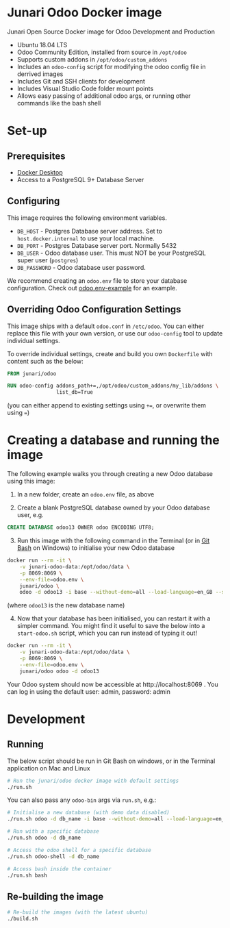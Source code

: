 # Junari Odoo Docker image

Junari Open Source Docker image for Odoo Development and Production

* Ubuntu 18.04 LTS
* Odoo Community Edition, installed from source in `/opt/odoo`
* Supports custom addons in `/opt/odoo/custom_addons`
* Includes an `odoo-config` script for modifying the odoo config file in derrived images
* Includes Git and SSH clients for development
* Includes Visual Studio Code folder mount points
* Allows easy passing of additional odoo args, or running other commands like the bash shell

# Set-up

## Prerequisites

* [Docker Desktop](https://www.docker.com/products/docker-desktop)
* Access to a PostgreSQL 9+ Database Server

## Configuring

This image requires the following environment variables.

* `DB_HOST` - Postgres Database server address. Set to `host.docker.internal` to use your local machine.
* `DB_PORT` - Postgres Database server port. Normally 5432
* `DB_USER` - Odoo database user. This must NOT be your PostgreSQL super user (`postgres`)
* `DB_PASSWORD` - Odoo database user password.

We recommend creating an `odoo.env` file to store your database configuration. Check out
[odoo.env-example](https://github.com/junariltd/junari-odoo-docker/blob/master/odoo.env-example)
for an example.

## Overriding Odoo Configuration Settings

This image ships with a default `odoo.conf` in `/etc/odoo`. You can either replace this file with
your own version, or use our `odoo-config` tool to update individual settings.

To override individual settings, create and build you own `Dockerfile` with content such as the below:

```Dockerfile
FROM junari/odoo

RUN odoo-config addons_path+=,/opt/odoo/custom_addons/my_lib/addons \
                list_db=True
```
(you can either append to existing settings using `+=`, or overwrite them using `=`)

# Creating a database and running the image

The following example walks you through creating a new Odoo database using this image:

1. In a new folder, create an `odoo.env` file, as above

2. Create a blank PostgreSQL database owned by your Odoo database user, e.g.

```sql
CREATE DATABASE odoo13 OWNER odoo ENCODING UTF8;
```

3. Run this image with the following command in the Terminal (or in
   [Git Bash](https://gitforwindows.org/) on Windows) to initialise your new
   Odoo database

```bash
docker run --rm -it \
    -v junari-odoo-data:/opt/odoo/data \
    -p 8069:8069 \
    --env-file=odoo.env \
    junari/odoo \
    odoo -d odoo13 -i base --without-demo=all --load-language=en_GB --stop-after-init
```

(where `odoo13` is the new database name)

4. Now that your database has been initialised, you can restart it with a
   simpler command. You might find it useful to save the below into a
   `start-odoo.sh` script, which you can run instead of typing it out!

```bash
docker run --rm -it \
    -v junari-odoo-data:/opt/odoo/data \
    -p 8069:8069 \
    --env-file=odoo.env \
    junari/odoo odoo -d odoo13
```

Your Odoo system should now be accessible at http://localhost:8069 . You can log
in using the default user: admin, password: admin

# Development

## Running

The below script should be run in Git Bash on windows, or in the Terminal application on Mac and Linux

```bash
# Run the junari/odoo docker image with default settings
./run.sh
```

You can also pass any `odoo-bin` args via `run.sh`, e.g.:

```bash
# Initialise a new database (with demo data disabled)
./run.sh odoo -d db_name -i base --without-demo=all --load-language=en_GB

# Run with a specific database
./run.sh odoo -d db_name

# Access the odoo shell for a specific database
./run.sh odoo-shell -d db_name

# Access bash inside the container
./run.sh bash
```

## Re-building the image

```bash
# Re-build the images (with the latest ubuntu)
./build.sh
```
